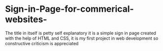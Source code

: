 # Sign-in-Page-for-commerical-websites-
The title in itself is petty self explanatory it is a simple sign in page created with the help of HTML and CSS, it is my first project in web development so constructive criticism is appreciated 

